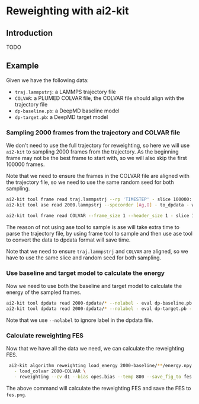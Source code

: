 # Reweighting with ai2-kit

## Introduction
TODO

## Example

Given we have the following data:
* `traj.lammpstrj`: a LAMMPS trajectory file
* `COLVAR`: a PLUMED COLVAR file, the COLVAR file should align with the trajectory file
* `dp-baseline.pb`: a DeepMD baseline model
* `dp-target.pb`: a DeepMD target model


### Sampling 2000 frames from the trajectory and COLVAR file

We don't need to use the full trajectory for reweighting, so here we will use `ai2-kit` to sampling 2000 frames from the trajectory.  As the beginning frame may not be the best frame to start with, so we will also skip the first 100000 frames.

Note that we need to ensure the frames in the COLVAR file are aligned with the trajectory file, so we need to use the same random seed for both sampling.


```bash
ai2-kit tool frame read traj.lammpstrj --rp 'TIMESTEP' - slice 100000: - sample 2000 --method random --seed 10 - write 2000.lammpstrj 
ai2-kit tool ase read 2000.lammpstrj --specorder [Ag,O] - to_dpdata - write 2000-dpdata

ai2-kit tool frame read COLVAR --frame_size 1 --header_size 1 - slice 100000: - sample 2000 --method random --seed 10 - write 2000-colvar --keep_header
```

The reason of not using ase tool to sample is ase will take extra time to parse the trajectory file,
by using frame tool to sample and then use ase tool to convert the data to dpdata format will save time.

Note that we need to ensure `traj.lammpstrj` and `COLVAR` are aligned, so we have to use the same slice and random seed for both sampling.

### Use baseline and target model to calculate the energy

Now we need to use both the baseline and target model to calculate the energy of the sampled frames.

```bash
ai2-kit tool dpdata read 2000-dpdata/* --nolabel - eval dp-baseline.pb - write 2000-baseline
ai2-kit tool dpdata read 2000-dpdata/* --nolabel - eval dp-target.pb - write 2000-target
```
Note that we use `--nolabel` to ignore label in the dpdata file.

### Calculate reweighting FES

Now that we have all the data we need, we can calculate the reweighting FES.

```bash
 ai2-kit algorithm reweighting load_energy 2000-baseline/**/energy.npy --tag baseline  - load_energy 2000-target/**/energy.npy --tag target \
   - load_colvar 2000-COLVAR \
   - reweighting --cv d1 --bias opes.bias --temp 800 --save_fig_to fes.png
```

The above command will calculate the reweighting FES and save the FES to `fes.png`.
